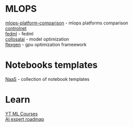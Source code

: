 # MLOPS

[mlops-platform-comparison](https://github.com/thoughtworks/mlops-platforms) - mlops platforms comparison \
[controlnet](https://github.com/lllyasviel/ControlNet) \
[fedml](https://doc.fedml.ai/starter/getting_started.html) - fedml \
[collosalai](https://github.com/hpcaitech/ColossalAI) - model optimization \
[flexgen](https://github.com/FMInference/FlexGen) - gpu optimization frameework

# Notebooks templates

[NaaS](https://github.com/jupyter-naas/awesome-notebooks) - collection of notebook templates

# Learn
[YT ML Courses](https://github.com/dair-ai/ML-YouTube-Courses) \
[AI expert roadmap](https://github.com/AMAI-GmbH/AI-Expert-Roadmap)

